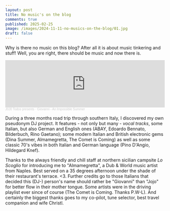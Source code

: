 ```yaml
---
layout: post
title: No music's on the blog
comments: true
published: 2025-02-25
image: /images/2024-11-11-no-musics-on-the-blog/01.jpg
draft: false
---
```


Why is there no music on this blog? After all it is about music tinkering and stuff! Well, you are right, there should be music and now there is.

<iframe width="100%" height="150" scrolling="no" frameborder="no" allow="autoplay" src="https://w.soundcloud.com/player/?url=https%3A//api.soundcloud.com/tracks/1970014867&color=%236c747e&auto_play=false&hide_related=false&show_comments=true&show_user=true&show_reposts=false&show_teaser=true&visual=true"></iframe><div style="font-size: 10px; color: #cccccc;line-break: anywhere;word-break: normal;overflow: hidden;white-space: nowrap;text-overflow: ellipsis; font-family: Interstate,Lucida Grande,Lucida Sans Unicode,Lucida Sans,Garuda,Verdana,Tahoma,sans-serif;font-weight: 100;"><a href="https://soundcloud.com/jojotodos" title="J0J0 Todos presents" target="_blank" style="color: #cccccc; text-decoration: none;">J0J0 Todos presents</a> · <a href="https://soundcloud.com/jojotodos/giovanni-an-impossible-summer-2024-11" title="Giovanni - An Impossible Summer" target="_blank" style="color: #cccccc; text-decoration: none;">Giovanni - An Impossible Summer</a></div>


During a three months road trip through southern Italy, I discovered my own pseudonym DJ project. It features - not only but many - _vocal tracks_, some Italian, but also German and English ones (ABAY, Edoardo Bennato, Bilderbuch, Rino Gaetano); some modern Italian and British electronic gems (Dina Summer, Almamegretta, The Comet is Coming) as well as some classic 70's vibes in both Italian and German language (Pino D'Angio, Hildegard Knef).

Thanks to the always friendly and chill staff at northern sicilian campsite _Lo Scoglio_ for introducing me to "Almamegretta", a Dub &amp; World music artist from Naples. Best served on a 35 degrees afternoon under the shade of their restaurant's terrace. <3. Further credits go to those Italians that decided this (DJ-) person's name should rather be "Giovanni" than "Jojo" for better flow in their mother tongue. Some artists were in the driving playlist ever since of course (The Comet is Coming. Thanks P.W-L). And certainly the biggest thanks goes to my co-pilot, tune selector, best travel companion and wife Christl.
